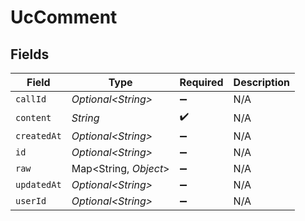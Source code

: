 # UcComment


## Fields

| Field                  | Type                   | Required               | Description            |
| ---------------------- | ---------------------- | ---------------------- | ---------------------- |
| `callId`               | *Optional\<String>*    | :heavy_minus_sign:     | N/A                    |
| `content`              | *String*               | :heavy_check_mark:     | N/A                    |
| `createdAt`            | *Optional\<String>*    | :heavy_minus_sign:     | N/A                    |
| `id`                   | *Optional\<String>*    | :heavy_minus_sign:     | N/A                    |
| `raw`                  | Map\<String, *Object*> | :heavy_minus_sign:     | N/A                    |
| `updatedAt`            | *Optional\<String>*    | :heavy_minus_sign:     | N/A                    |
| `userId`               | *Optional\<String>*    | :heavy_minus_sign:     | N/A                    |